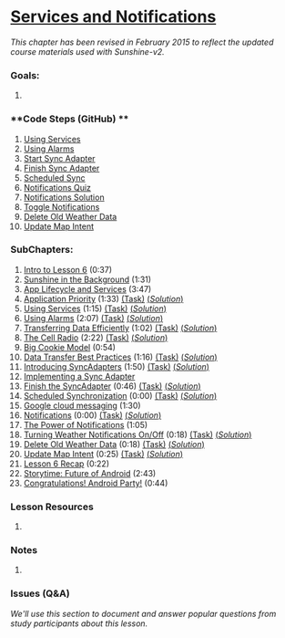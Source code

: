 # [Services and Notifications](https://www.udacity.com/course/viewer#!/c-ud853/l-1614738811)

*This chapter has been revised in February 2015 to reflect the updated course materials used with Sunshine-v2.*

### **Goals**:
1.

### **Code Steps (GitHub) **
1. [Using Services](https://github.com/udacity/Sunshine/tree/6.01-using-services)
2. [Using Alarms](https://github.com/udacity/Sunshine/tree/6.02-using-alarms)
3. [Start Sync Adapter](https://github.com/udacity/Sunshine/tree/6.03-start-sync-adapter)
4. [Finish Sync Adapter](https://github.com/udacity/Sunshine/tree/6.04-finish-sync-adapter)
5. [Scheduled Sync](https://github.com/udacity/Sunshine/tree/6.05-scheduled-sync)
6. [Notifications Quiz](https://github.com/udacity/Sunshine/tree/6.06-notifications-quiz)
7. [Notifications Solution](https://github.com/udacity/Sunshine/tree/6.07-notifications-solution)
8. [Toggle Notifications](https://github.com/udacity/Sunshine/tree/6.08-toggle-notifications)
9. [Delete Old Weather Data](https://github.com/udacity/Sunshine/tree/6.09-delete-old-weather-data)
10. [Update Map Intent](https://github.com/udacity/Sunshine/tree/6.10-update-map-intent)


### **SubChapters**:
1. [Intro to Lesson 6](https://www.udacity.com/course/viewer#!/c-ud853/l-1614738811/m-1634618909) (0:37)
2. [Sunshine in the Background](https://www.udacity.com/course/viewer#!/c-ud853/l-1614738811/m-1664298677) (1:31)
3. [App Lifecycle and Services](https://www.udacity.com/course/viewer#!/c-ud853/l-1614738811/m-1664298678) (3:47)
4. [Application Priority](https://www.udacity.com/course/viewer#!/c-ud853/l-1614738811/e-1664298679/m-1664298680) (1:33) [(Task)](https://www.udacity.com/course/viewer#!/c-ud853/l-1614738811/e-1664298679/m-1664298681) [(*Solution*)](https://www.udacity.com/course/viewer#!/c-ud853/l-1614738811/e-1664298679/m-1664298682)
5. [Using Services](https://www.udacity.com/course/viewer#!/c-ud853/l-1614738811/e-1664298683/m-1664298684) (1:15) [(Task)](https://www.udacity.com/course/viewer#!/c-ud853/l-1614738811/e-1664298683/m-1664298685) [(*Solution*)](https://www.udacity.com/course/viewer#!/c-ud853/l-1614738811/e-1664298683/m-1664298686)
6. [Using Alarms](https://www.udacity.com/course/viewer#!/c-ud853/l-1614738811/e-1664298687/m-1664298688) (2:07) [(Task)](https://www.udacity.com/course/viewer#!/c-ud853/l-1614738811/e-1664298687/m-1664298689) [(*Solution*)](https://www.udacity.com/course/viewer#!/c-ud853/l-1614738811/e-1664298687/m-1664298690)
7. [Transferring Data Efficiently](https://www.udacity.com/course/viewer#!/c-ud853/l-1614738811/e-1664298691/m-1664298692) (1:02) [(Task)](https://www.udacity.com/course/viewer#!/c-ud853/l-1614738811/e-1664298691/m-1664298693) [(*Solution*)](https://www.udacity.com/course/viewer#!/c-ud853/l-1614738811/e-1664298691/m-1664298694)
8. [The Cell Radio](https://www.udacity.com/course/viewer#!/c-ud853/l-1614738811/e-1664298695/m-1664298696) (2:22) [(Task)](https://www.udacity.com/course/viewer#!/c-ud853/l-1614738811/e-1664298695/m-1664298697) [(*Solution*)](https://www.udacity.com/course/viewer#!/c-ud853/l-1614738811/e-1664298695/m-1664298698)
9. [Big Cookie Model](https://www.udacity.com/course/viewer#!/c-ud853/l-1614738811/m-1664298699) (0:54)
10. [Data Transfer Best Practices](https://www.udacity.com/course/viewer#!/c-ud853/l-1614738811/e-1664298700/m-1664298701) (1:16) [(Task)](https://www.udacity.com/course/viewer#!/c-ud853/l-1614738811/e-1664298700/m-1664298702) [(*Solution*)](https://www.udacity.com/course/viewer#!/c-ud853/l-1614738811/e-1664298700/m-1664298703)
11. [Introducing SyncAdapters](https://www.udacity.com/course/viewer#!/c-ud853/l-1614738811/e-1664298704/m-1664298705) (1:50) [(Task)](https://www.udacity.com/course/viewer#!/c-ud853/l-1614738811/e-1664298704/m-1664298706) [(*Solution*)](https://www.udacity.com/course/viewer#!/c-ud853/l-1614738811/e-1664298704/m-1664298707)
12. [Implementing a Sync Adapter](https://www.udacity.com/course/viewer#!/c-ud853/l-1614738811/m-3612129996)
13. [Finish the SyncAdapter](https://www.udacity.com/course/viewer#!/c-ud853/l-1614738811/e-3757398579/m-1664298710) (0:46) [(Task)](https://www.udacity.com/course/viewer#!/c-ud853/l-1614738811/e-3757398579/m-1664298711) [(*Solution*)](https://www.udacity.com/course/viewer#!/c-ud853/l-1614738811/e-3757398579/m-1664298712)
14. [Scheduled Synchronization](https://www.udacity.com/course/viewer#!/c-ud853/l-1614738811/e-3760108597/m-3732878647) (0:00) [(Task)](https://www.udacity.com/course/viewer#!/c-ud853/l-1614738811/e-3760108597/m-1664298715) [(*Solution*)](https://www.udacity.com/course/viewer#!/c-ud853/l-1614738811/e-3760108597/m-1664298716)
15. [Google cloud messaging](https://www.udacity.com/course/viewer#!/c-ud853/l-1614738811/m-1652198608) (1:30)
16. [Notifications](https://www.udacity.com/course/viewer#!/c-ud853/l-1614738811/e-3751138690/m-3756628662) (0:00) [(Task)](https://www.udacity.com/course/viewer#!/c-ud853/l-1614738811/e-3751138690/m-1664298719) [(*Solution*)](https://www.udacity.com/course/viewer#!/c-ud853/l-1614738811/e-3751138690/m-1664298720)
17. [The Power of Notifications](https://www.udacity.com/course/viewer#!/c-ud853/l-1614738811/m-1664298721) (1:05)
18. [Turning Weather Notifications On/Off](https://www.udacity.com/course/viewer#!/c-ud853/l-1614738811/e-1664298722/m-1664298723) (0:18) [(Task)](https://www.udacity.com/course/viewer#!/c-ud853/l-1614738811/e-1664298722/m-1664298724) [(*Solution*)](https://www.udacity.com/course/viewer#!/c-ud853/l-1614738811/e-1664298722/m-1664298725)
19. [Delete Old Weather Data](https://www.udacity.com/course/viewer#!/c-ud853/l-1614738811/e-1664298726/m-1664298727) (0:18) [(Task)](https://www.udacity.com/course/viewer#!/c-ud853/l-1614738811/e-1664298726/m-1664298728) [(*Solution*)](https://www.udacity.com/course/viewer#!/c-ud853/l-1614738811/e-1664298726/m-1664298729)
20. [Update Map Intent](https://www.udacity.com/course/viewer#!/c-ud853/l-1614738811/e-1664298730/m-1664298731) (0:25) [(Task)](https://www.udacity.com/course/viewer#!/c-ud853/l-1614738811/e-1664298730/m-1664298732) [(*Solution*)](https://www.udacity.com/course/viewer#!/c-ud853/l-1614738811/e-1664298730/m-1664298733)
21. [Lesson 6 Recap](https://www.udacity.com/course/viewer#!/c-ud853/l-1614738811/m-1660378586) (0:22)
22. [Storytime: Future of Android](https://www.udacity.com/course/viewer#!/c-ud853/l-1614738811/m-1674798859) (2:43)
23. [Congratulations! Android Party!](https://www.udacity.com/course/viewer#!/c-ud853/l-1614738811/m-1665139030) (0:44)


### **Lesson Resources**
1.


### **Notes**
1.


### **Issues (Q&A)**

*We'll use this section to document and answer popular questions from study participants about this lesson.*
